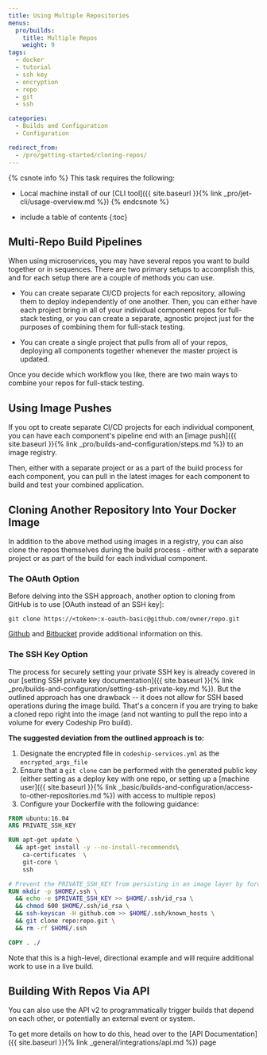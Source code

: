```yaml
---
title: Using Multiple Repositories
menus:
  pro/builds:
    title: Multiple Repos
    weight: 9
tags:
  - docker
  - tutorial
  - ssh key
  - encryption
  - repo
  - git
  - ssh

categories:
  - Builds and Configuration
  - Configuration

redirect_from:
  - /pro/getting-started/cloning-repos/
---
```


{% csnote info %}
This task requires the following:
- Local machine install of our [CLI tool]({{ site.baseurl }}{% link _pro/jet-cli/usage-overview.md %})
{% endcsnote %}

* include a table of contents
{:toc}

## Multi-Repo Build Pipelines

When using microservices, you may have several repos you want to build together or in sequences. There are two primary setups to accomplish this, and for each setup there are a couple of methods you can use.

- You can create separate CI/CD projects for each repository, allowing them to deploy independently of one another. Then, you can either have each project bring in all of your individual component repos for full-stack testing, or you can create a separate, agnostic project just for the purposes of combining them for full-stack testing.

- You can create a single project that pulls from all of your repos, deploying all components together whenever the master project is updated.

Once you decide which workflow you like, there are two main ways to combine your repos for full-stack testing.

## Using Image Pushes

If you opt to create separate CI/CD projects for each individual component, you can have each component's pipeline end with an [image push]({{ site.baseurl }}{% link _pro/builds-and-configuration/steps.md %}) to an image registry.

Then, either with a separate project or as a part of the build process for each component, you can pull in the latest images for each component to build and test your combined application.

## Cloning Another Repository Into Your Docker Image

In addition to the above method using images in a registry, you can also clone the repos themselves during the build process - either with a separate project or as part of the build for each individual component.

### The OAuth Option

Before delving into the SSH approach, another option to cloning from GitHub is to use [OAuth instead of an SSH key]:

```
git clone https://<token>:x-oauth-basic@github.com/owner/repo.git
```

[Github](https://github.com/blog/1270-easier-builds-and-deployments-using-git-over-https-and-oauth) and [Bitbucket](https://confluence.atlassian.com/bitbucket/oauth-on-bitbucket-cloud-238027431.html#OAuthonBitbucketCloud-Cloningarepositorywithanaccesstoken) provide additional information on this.

### The SSH Key Option

The process for securely setting your private SSH key is already covered in our [setting SSH private key documentation]({{ site.baseurl }}{% link _pro/builds-and-configuration/setting-ssh-private-key.md %}). But the outlined approach has one drawback -- it does not allow for SSH based operations during the image build. That's a concern if you are trying to bake a cloned repo right into the image (and not wanting to pull the repo into a volume for every Codeship Pro build).

**The suggested deviation from the outlined approach is to:**

1. Designate the encrypted file in `codeship-services.yml` as the `encrypted_args_file`
2. Ensure that a `git clone` can be performed with the generated public key (either setting as a deploy key with one repo, or setting up a [machine user]({{ site.baseurl }}{% link _basic/builds-and-configuration/access-to-other-repositories.md %}) with access to multiple repos)
3. Configure your Dockerfile with the following guidance:

```dockerfile
FROM ubuntu:16.04
ARG PRIVATE_SSH_KEY

RUN apt-get update \
  && apt-get install -y --no-install-recommends\
    ca-certificates  \
    git-core \
    ssh

# Prevent the PRIVATE_SSH_KEY from persisting in an image layer by forcefully removing at end of multi-line command
RUN mkdir -p $HOME/.ssh \
  && echo -e $PRIVATE_SSH_KEY >> $HOME/.ssh/id_rsa \
  && chmod 600 $HOME/.ssh/id_rsa \
  && ssh-keyscan -H github.com >> $HOME/.ssh/known_hosts \
  && git clone repo:repo.git \
  && rm -rf $HOME/.ssh

COPY . ./
```

Note that this is a high-level, directional example and will require additional work to use in a live build.

## Building With Repos Via API

You can also use the API v2 to programmatically trigger builds that depend on each other, or potentially an external event or system.

To get more details on how to do this, head over to the [API Documentation]({{ site.baseurl }}{% link _general/integrations/api.md %}) page
